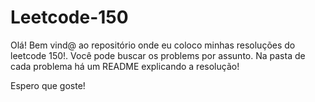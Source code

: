 # Leetcode-150

Olá! Bem vind@ ao repositório onde eu coloco minhas resoluções do leetcode 150!. Você pode buscar os problems por assunto. Na pasta de cada problema há um README explicando a resolução!

Espero que goste!

